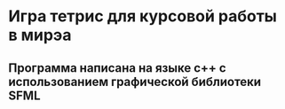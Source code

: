 # Игра тетрис для курсовой работы в мирэа
## Программа написана на языке с++ с использованием графической библиотеки SFML
